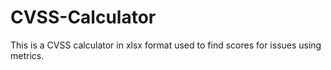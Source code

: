# CVSS-Calculator
This is a CVSS calculator in xlsx format used to find scores for issues using metrics.
